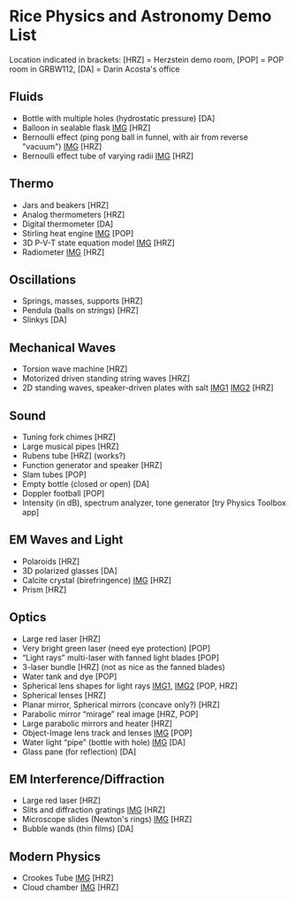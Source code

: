 # Rice Physics and Astronomy Demo List
Location indicated in brackets: [HRZ] = Herzstein demo room, [POP] = POP room in GRBW112, [DA] = Darin Acosta's office

## Fluids
- Bottle with multiple holes (hydrostatic pressure) [DA]
- Balloon in sealable flask [IMG](https://github.com/acostad/Demos/blob/main/Figs/FlaskBalloon.JPEG) [HRZ]
- Bernoulli effect (ping pong ball in funnel, with air from reverse "vacuum") [IMG](https://github.com/acostad/Demos/blob/main/Figs/BernoulliVacuum.JPEG) [HRZ]
- Bernoulli effect tube of varying radii [IMG](https://github.com/acostad/Demos/blob/main/Figs/BernoulliTube.JPEG) [HRZ]

## Thermo
- Jars and beakers [HRZ]
- Analog thermometers [HRZ]
- Digital thermometer [DA]
- Stirling heat engine [IMG](https://github.com/acostad/Demos/blob/main/Figs/StirlingEngine.jpg) [POP]
- 3D P-V-T state equation model [IMG](https://github.com/acostad/Demos/blob/main/Figs/PVTDiagramBlock.JPEG) [HRZ]
- Radiometer [IMG](https://github.com/acostad/Demos/blob/main/Figs/Radiometer.jpg) [HRZ]

## Oscillations
- Springs, masses, supports [HRZ]
- Pendula (balls on strings) [HRZ]
- Slinkys [DA]

## Mechanical Waves
- Torsion wave machine [HRZ]
- Motorized driven standing string waves [HRZ]
- 2D standing waves, speaker-driven plates with salt [IMG1](https://github.com/acostad/Demos/blob/main/Figs/2DWavesGenerator.JPEG) [IMG2](https://github.com/acostad/Demos/blob/main/Figs/2DWaveTable.JPEG) [HRZ]

## Sound
- Tuning fork chimes [HRZ]
- Large musical pipes [HRZ]
- Rubens tube [HRZ] (works?)
- Function generator and speaker [HRZ]
- Slam tubes [POP]
- Empty bottle (closed or open) [DA]
- Doppler football [POP]
- Intensity (in dB), spectrum analyzer, tone generator [try Physics Toolbox app]

## EM Waves and Light
- Polaroids [HRZ]
- 3D polarized glasses [DA]
- Calcite crystal (birefringence) [IMG](https://github.com/acostad/Demos/blob/main/Figs/Calcite.JPEG) [HRZ]
- Prism [HRZ]

## Optics
- Large red laser [HRZ]
- Very bright green laser (need eye protection) [POP]
- “Light rays” multi-laser with fanned light blades [POP]
- 3-laser bundle [HRZ] (not as nice as the fanned blades)
- Water tank and dye [POP]
- Spherical lens shapes for light rays [IMG1](https://github.com/acostad/Demos/blob/main/Figs/SphericalLensShapes.jpg), [IMG2](https://github.com/acostad/Demos/blob/main/Figs/SphericalLensShapesPOP.jpg) [POP, HRZ]
- Spherical lenses [HRZ]
- Planar mirror, Spherical mirrors (concave only?) [HRZ] 
- Parabolic mirror “mirage” real image [HRZ, POP]
- Large parabolic mirrors and heater [HRZ]
- Object-Image lens track and lenses [IMG](https://github.com/acostad/Demos/blob/main/Figs/LensTrackPOP.JPEG) [POP]
- Water light “pipe” (bottle with hole) [IMG](https://github.com/acostad/Demos/blob/main/Figs/WaterLightPipe.PNG) [DA] 
- Glass pane (for reflection) [DA]

## EM Interference/Diffraction
- Large red laser [HRZ]
- Slits and diffraction gratings [IMG](https://github.com/acostad/Demos/blob/main/Figs/RotaryDiffractionSlits.JPEG) [HRZ]
- Microscope slides (Newton's rings) [IMG](https://github.com/acostad/Demos/blob/main/Figs/NewtonsRings.png) [HRZ]
- Bubble wands (thin films) [DA]

## Modern Physics
- Crookes Tube [IMG](https://github.com/acostad/Demos/blob/main/Figs/CrookesTube.JPEG) [HRZ] 
- Cloud chamber [IMG](https://github.com/acostad/Demos/blob/main/Figs/CloudChamber.JPEG) [HRZ]

